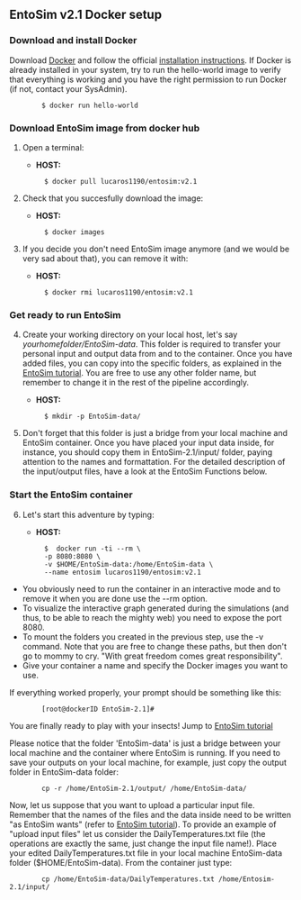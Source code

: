 ## EntoSim v2.1 Docker setup

### Download and install Docker
Download [Docker](https://www.docker.com/get-docker) and
follow the official [installation instructions](https://docs.docker.com/install/).
If Docker is already installed in your system, try to run the hello-world image to verify that everything is working and you have the right permission to run Docker (if not, contact your SysAdmin).

			$ docker run hello-world
			

### Download EntoSim image from docker hub

1. Open a terminal:
	* __HOST:__
	
			$ docker pull lucaros1190/entosim:v2.1 

2. Check that you succesfully download the image:
	* __HOST:__
  
			$ docker images

3. If you decide you don't need EntoSim image anymore (and we would be very sad about that), you can remove it with:
	
	* __HOST:__
 
			$ docker rmi lucaros1190/entosim:v2.1 

### Get ready to run EntoSim
4. Create your working directory on your local host, let's say *yourhomefolder/EntoSim-data*. This folder is required to transfer your personal input and output data from and to the container. Once you have added files, you can copy into the specific folders, as explained in the [EntoSim tutorial](https://github.com/lucaros1190/EntoSim-2.1/blob/master/docs/entosim_tutorial.md). You are free to use any other folder name, but remember to change it in the rest of the pipeline accordingly.
	* __HOST:__
 
			$ mkdir -p EntoSim-data/ 

5. Don't forget that this folder is just a bridge from your local machine and EntoSim container. Once you have placed your input data inside, for instance, you should copy them in EntoSim-2.1/input/ folder, paying attention to the names and formattation. For the detailed description of the input/output files, have a look at the EntoSim Functions below.

### Start the EntoSim container
6. Let's start this adventure by typing:
	* __HOST:__
 
			$  docker run -ti --rm \
			-p 8080:8080 \
			-v $HOME/EntoSim-data:/home/EntoSim-data \ 
			--name entosim lucaros1190/entosim:v2.1 

* You obviously need to run the container in an interactive mode and to remove it when you are done use the --rm option. 
* To visualize the interactive graph generated during the simulations (and thus, to be able to reach the mighty web) you need to expose the port 8080.
* To mount the folders you created in the previous step, use the -v command. Note that you are free to change these paths, but then don't go to mommy to cry. "With great freedom comes great responsibility".
* Give your container a name and specify the Docker images you want to use.

If everything worked properly, your prompt should be something like this:

			[root@dockerID EntoSim-2.1]# 

You are finally ready to play with your insects! Jump to [EntoSim tutorial](https://github.com/lucaros1190/EntoSim-2.1/blob/master/docs/entosim_tutorial.md)

Please notice that the folder 'EntoSim-data' is just a bridge between your local machine and the container where EntoSim is running. If you need to save your outputs on your local machine, for example, just copy the output folder in EntoSim-data folder:

			cp -r /home/EntoSim-2.1/output/ /home/EntoSim-data/

Now, let us suppose that you want to upload a particular input file. Remember that the names of the files and the data inside need to be written "as EntoSim wants" (refer to [EntoSim tutorial](https://github.com/lucaros1190/EntoSim-2.1/blob/master/docs/entosim_tutorial.md)). To provide an example of "upload input files" let us consider the DailyTemperatures.txt file (the operations are exactly the same, just change the input file name!). Place your edited DailyTemperatures.txt file in your local machine EntoSim-data folder ($HOME/EntoSim-data). From the container just type:

			cp /home/EntoSim-data/DailyTemperatures.txt /home/Entosim-2.1/input/
			
			 


